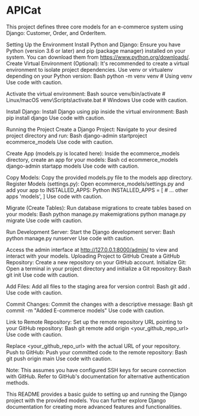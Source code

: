 # APICat
This project defines three core models for an e-commerce system using Django: Customer, Order, and OrderItem.

Setting Up the Environment
Install Python and Django:
Ensure you have Python (version 3.6 or later) and pip (package manager) installed on your system. You can download them from https://www.python.org/downloads/.
Create Virtual Environment (Optional):
It's recommended to create a virtual environment to isolate project dependencies. Use venv or virtualenv depending on your Python version:
Bash
python -m venv venv  # Using venv
Use code with caution.

Activate the virtual environment:
Bash
source venv/bin/activate  # Linux/macOS
venv\Scripts\activate.bat  # Windows
Use code with caution.

Install Django:
Install Django using pip inside the virtual environment:
Bash
pip install django
Use code with caution.

Running the Project
Create a Django Project:
Navigate to your desired project directory and run:
Bash
django-admin startproject ecommerce_models
Use code with caution.

Create App (models.py is located here):
Inside the ecommerce_models directory, create an app for your models:
Bash
cd ecommerce_models
django-admin startapp models
Use code with caution.

Copy Models:
Copy the provided models.py file to the models app directory.
Register Models (settings.py):
Open ecommerce_models/settings.py and add your app to INSTALLED_APPS:
Python
INSTALLED_APPS = [
    # ... other apps
    'models',
]
Use code with caution.

Migrate (Create Tables):
Run database migrations to create tables based on your models:
Bash
python manage.py makemigrations
python manage.py migrate
Use code with caution.

Run Development Server:
Start the Django development server:
Bash
python manage.py runserver
Use code with caution.

Access the admin interface at http://127.0.0.1:8000/admin/ to view and interact with your models.
Uploading Project to GitHub
Create a GitHub Repository:
Create a new repository on your GitHub account.
Initialize Git:
Open a terminal in your project directory and initialize a Git repository:
Bash
git init
Use code with caution.

Add Files:
Add all files to the staging area for version control:
Bash
git add .
Use code with caution.

Commit Changes:
Commit the changes with a descriptive message:
Bash
git commit -m "Added E-commerce models"
Use code with caution.

Link to Remote Repository:
Set up the remote repository URL pointing to your GitHub repository:
Bash
git remote add origin <your_github_repo_url>
Use code with caution.

Replace <your_github_repo_url> with the actual URL of your repository.
Push to GitHub:
Push your committed code to the remote repository:
Bash
git push origin main
Use code with caution.

Note: This assumes you have configured SSH keys for secure connection with GitHub. Refer to GitHub's documentation for alternative authentication methods.

This README provides a basic guide to setting up and running the Django project with the provided models. You can further explore Django documentation for creating more advanced features and functionalities.



